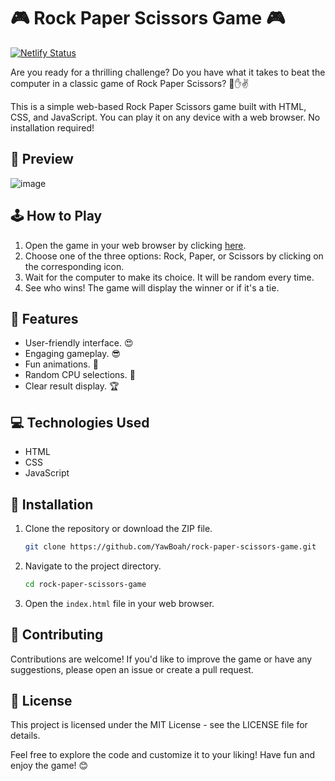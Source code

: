 # 🎮 Rock Paper Scissors Game 🎮
[![Netlify Status](https://api.netlify.com/api/v1/badges/cb92efa6-2cae-4d74-a8b2-0fbcf278ee8b/deploy-status)](https://app.netlify.com/sites/rpscissgame/deploys)

Are you ready for a thrilling challenge? Do you have what it takes to beat the computer in a classic game of Rock Paper Scissors? 🤘✋✌️

This is a simple web-based Rock Paper Scissors game built with HTML, CSS, and JavaScript. You can play it on any device with a web browser. No installation required!

## 📸 Preview
![image](https://github.com/YawBoah/Rock-Paper-Scissors-Game/assets/126890146/ae2af400-fe35-4748-81cf-63fc99fc590a)

## 🕹️ How to Play
1. Open the game in your web browser by clicking [here](https://rpscissgame.netlify.app).
2. Choose one of the three options: Rock, Paper, or Scissors by clicking on the corresponding icon.
3. Wait for the computer to make its choice. It will be random every time.
4. See who wins! The game will display the winner or if it's a tie.

## 🌟 Features
- User-friendly interface. 😍
- Engaging gameplay. 😎
- Fun animations. 🤩
- Random CPU selections. 🤖
- Clear result display. 🏆

## 💻 Technologies Used
- HTML 
- CSS
- JavaScript

## 🔧 Installation
1. Clone the repository or download the ZIP file.
   ```bash
   git clone https://github.com/YawBoah/rock-paper-scissors-game.git
   ```
   
2. Navigate to the project directory.
   ```bash
   cd rock-paper-scissors-game
   ```

3. Open the `index.html` file in your web browser.


## 🙌 Contributing
Contributions are welcome! If you'd like to improve the game or have any suggestions, please open an issue or create a pull request.

## 📝 License
This project is licensed under the MIT License - see the LICENSE file for details.


Feel free to explore the code and customize it to your liking! Have fun and enjoy the game! 😊

